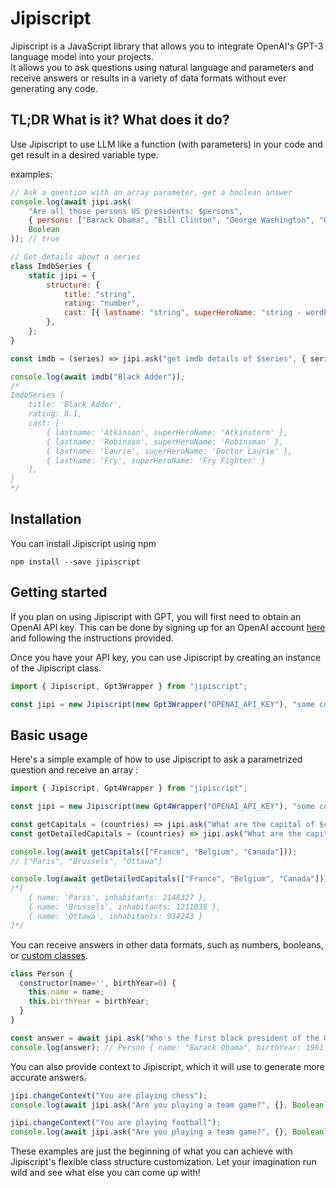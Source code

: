 # Jipiscript


Jipiscript is a JavaScript library that allows you to integrate OpenAI's GPT-3 language model into your projects.
<br/>It allows you to ask questions using natural language and parameters and receive answers or results in a variety of data formats without ever generating any code.

## TL;DR What is it? What does it do?

Use Jipiscript to use LLM like a function (with parameters) in your code and get result in a desired variable type.

examples:
```javascript
// Ask a question with an array parameter, get a boolean answer
console.log(await jipi.ask(
    "Are all those persons US presidents: $persons",
    { persons: ["Barack Obama", "Bill Clinton", "George Washington", "George W. Bush"] },
    Boolean
)); // true

// Get details about a series
class ImdbSeries {
    static jipi = {
        structure: {
            title: "string",
            rating: "number",
            cast: [{ lastname: "string", superHeroName: "string - wordPlay on his/her last name",}],
        },
    };
}

const imdb = (series) => jipi.ask("get imdb details of $series", { series }, ImdbSeries);

console.log(await imdb("Black Adder"));
/*
ImdbSeries {
    title: 'Black Adder',
    rating: 8.1,
    cast: [
        { lastname: 'Atkinson', superHeroName: 'Atkinstorm' },
        { lastname: 'Robinson', superHeroName: 'Robinsman' },
        { lastname: 'Laurie', superHeroName: 'Doctor Laurie' },
        { lastname: 'Fry', superHeroName: 'Fry Fighter' }
    ],
}
*/
```

## Installation

You can install Jipiscript using npm

```shell
npm install --save jipiscript
```

## Getting started
If you plan on using Jipiscript with GPT, you will first need to obtain an OpenAI API key. This can be done by signing up for an OpenAI account [here](https://beta.openai.com/signup/) and following the instructions provided.

Once you have your API key, you can use Jipiscript by creating an instance of the Jipiscript class.

```javascript
import { Jipiscript, Gpt3Wrapper } from "jipiscript";

const jipi = new Jipiscript(new Gpt3Wrapper("OPENAI_API_KEY"), "some context");
```

## Basic usage
Here's a simple example of how to use Jipiscript to ask a parametrized question and receive an array :
```javascript
import { Jipiscript, Gpt4Wrapper } from "jipiscript";

const jipi = new Jipiscript(new Gpt4Wrapper("OPENAI_API_KEY"), "some context");

const getCapitals = (countries) => jipi.ask("What are the capital of $countries?", { countries }, Array);
const getDetailedCapitals = (countries) => jipi.ask("What are the capital of $countries?", { countries }, [{ name: "string", inhabitants: "number"}]);

console.log(await getCapitals(["France", "Belgium", "Canada"]));
// ["Paris", "Brussels", "Ottawa"]

console.log(await getDetailedCapitals(["France", "Belgium", "Canada"]));
/*[
    { name: 'Paris', inhabitants: 2148327 },
    { name: 'Brussels', inhabitants: 1211035 },
    { name: 'Ottawa', inhabitants: 934243 }
]*/
```

You can receive answers in other data formats, such as numbers, booleans, or [custom classes](docs/using-class-as-return-type.md).
```javascript
class Person {
  constructor(name='', birthYear=0) {
    this.name = name;
    this.birthYear = birthYear;
  }
}

const answer = await jipi.ask("Who's the first black president of the USA?", {}, Person);
console.log(answer); // Person { name: "Barack Obama", birthYear: 1961 }
```

You can also provide context to Jipiscript, which it will use to generate more accurate answers.
```javascript
jipi.changeContext("You are playing chess");
console.log(await jipi.ask("Are you playing a team game?", {}, Boolean)); // false

jipi.changeContext("You are playing football");
console.log(await jipi.ask("Are you playing a team game?", {}, Boolean)); // true
```

These examples are just the beginning of what you can achieve with Jipiscript's flexible class structure customization. Let your imagination run wild and see what else you can come up with!
